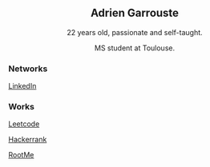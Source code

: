 <h2 style="text-align: center;">Adrien Garrouste</h2>

<div style="text-align: center;">
    <p>22 years old, passionate and self-taught.</p>
    <p>MS student at Toulouse.</p>
</div>

<h3>Networks</h3>

<a href="https://www.linkedin.com/in/adrien-garrouste-7b747117b">LinkedIn</a>

<h3>Works</h3>

<a href="https://leetcode.com/garrousteadrien">Leetcode</a>

<a href="https://www.hackerrank.com/garrou">Hackerrank</a>

<a href="https://www.root-me.org/1-irdA">RootMe</a>
